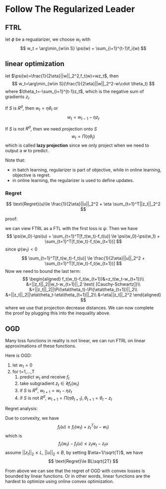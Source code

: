 # Follow The Regularized Leader

## FTRL

let $\phi$ be a regualarizer, we choose $w_t$ with
$$
w_t = \arg\min_{w\in S} \psi(w) + \sum_{i=1}^{t-1}f_i(w)
$$

## linear optimization

let $\psi(w)=\frac{1}{2\eta}||w||_2^2,f_t(w)=wz_t$, then
$$
w_t=\arg\min_{w\in S}(\frac{1}{2\eta}||w||_2^2-w\cdot \theta_t)
$$
where $\theta_t=-\sum_{i=1}^{t-1}z_t$, which is the negative sum of gradients $z_i$.

If $S$ is $R^d$, then $w_t=\eta\theta_t$ or
$$
w_t=w_{t-1}-\eta z_t
$$

If $S$ is not $R^d$, then we need projection onto $S$
$$
w_t = \Pi(\eta\theta_t)
$$
which is called **lazy projection** since we only project when we need to output a $w$ to predict.

Note that:

- in batch learning, regularizer is part of objective, while in online learning, objective is regret.
- in online learning, the regularizer is used to define updates.

### Regret

$$
\text{Regret}(u)\le \frac{1}{2\eta}||u||_2^2 + \eta \sum_{t=1}^T||z_t||_2^2
$$

proof:

we can view FTRL as a FTL with the first loss is $\psi$. Then we have
$$
\psi(w_0)-\psi(u) + \sum_{t=1}^T[f_t(w_t)-f_t(u)] \le \psi(w_0)-\psi(w_1) + \sum_{t=1}^T[f_t(w_t)-f_t(w_{t+1})]
$$
since $\psi(w_1)<0$
$$
\sum_{t=1}^T[f_t(w_t)-f_t(u)] \le \frac{1}{2\eta}||u||_2^2 + \sum_{t=1}^T[f_t(w_t)-f_t(w_{t+1})]
$$
Now we need to bound the last term:
$$
\begin{aligned}
    f_t(w_t)-f_t(w_{t+1})&=z_t(w_t-w_{t+1})\\
    &=||z_t||_2||w_t-w_{t+1}||_2 \text{  [Cauchy-Schwartz]}\\
    &=||z_t||_2||\Pi(\eta\theta_t)-\Pi(\eta\theta_{t+1})||_2\\
    &=||z_t||_2||\eta\theta_t-\eta\theta_{t+1}||_2\\
    &=\eta||z_t||_2^2
\end{aligned}
$$
where we use that projection decrease distances. We can now complete the proof by plugging this into the inequality above.

## OGD

Many loss functions in reality is not linear, we can run FTRL on linear approximations of these functions.

Here is OGD:

1. let $w_1=0$
2. for t=1,...,T
   1. predict $w_t$ and receive $f_t$
   2. take subgradient $z_t\in \partial f_t(w_t)$
   3. if $S$ is $R^d$, $w_{t+1}=w_{t}-\eta z_t$
   4. if $S$ is not $R^d$, $w_{t+1}=\Pi(\eta\theta_{t+1}), \theta_{t+1}=\theta_t-z_t$

Regret analysis:

Due to convexity, we have
$$
f_t(u)\ge f_t(w_t)+z_t^T(u-w_t) 
$$
which is
$$
f_t(w_t)-f_t(u)\le z_tw_t-z_tu
$$
assume $||z_t||_2\le L$, $||u||_2\le B$, by setting $\eta=1/\sqrt{T}$, we have
$$
\text{Regret}\le BL\sqrt{2T}
$$

From above we can see that the regret of OGD with convex losses is bounded by linear functions. Or in other words, linear functions are the hardest to optimize using online convex optimization.